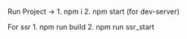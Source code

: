 Run Project ->
    1. npm i
    2. npm start (for dev-server)
    
For ssr
    1. npm run build
    2. npm run ssr_start

    
